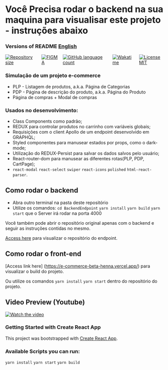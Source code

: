 # Você Precisa rodar o backend na sua maquina para visualisar este projeto - instruções abaixo

###  Versions of README [English](./README.md)  
<div style="display: flex; gap:1rem;">
<a href="#">
<img alt="Repository size" src="https://img.shields.io/github/repo-size/GusRot/e-commerce">
</a>
<a href="https://www.figma.com/file/oQcfYNV61yUHHdi2LrwmF5/Junior-Frontend-Test-Designs-(Public)-(Copy)" target="blank">
  <img alt="FIGMA" src="https://img.shields.io/badge/Acessar%20Layout%20-Figma-%2304D361">
</a>
<a href="#">
<img alt="GitHub language count" src="https://img.shields.io/github/languages/count/GusRot/e-commerce?color=%2304D361">
</a>
<a href="#">
<img alt="Wakatime" src="https://wakatime.com/badge/user/04f1420e-9d57-410a-bdc7-d768fb237a52/project/caa189ab-6003-48e5-8577-4038352c1866.svg">
</a>
<a href="https://github.com/git/git-scm.com/blob/main/MIT-LICENSE.txt" target="blank">
<img alt="LicenseMIT" src="https://badgen.net/github/license/micromatch/micromatch">
</a>
</div>

### Simulação de um projeto e-commerce

- PLP - Listagem de produtos, a.k.a. Página de Categorias
- PDP - Página de descrição do produto, a.k.a. Página do Produto
- Página de compras + Modal de compras

### Usados no desenvolvimento:

- Class Components como padrão;
- REDUX para controlar produtos no carrinho com variáveis globais;
- Requisições com o client Apollo de um endpoint desenvolvido em GRAPHQL;
- Styled componentes para manusear estados por props, como o dark-mode;
- Utilização do REDUX-Persist para salvar os dados salvos pelo usuário;
- React-router-dom para manusear as diferentes rotas(PLP, PDP, CartPage);
- `react-modal`  `react-select`  `swiper`  `react-icons`  `polished`  `html-react-parser`.

## Como rodar o backend

- Abra outro terminal na pasta deste repositório
- Utilize os comandos: `cd BackendEndpoint` `yarn install` `yarn build` `yarn start` que o Server irá rodar na porta 4000

Você também pode abrir o repositório original apenas com o backend e seguir as instruções contidas no mesmo.

[Access here](https://github.com/scandiweb/junior-react-endpoint) para visualizar o repositório do endpoint.

## Como rodar o front-end

[Access link here] (https://e-commerce-beta-henna.vercel.app/) para visualizar o build do projeto.

Ou utilize os comandos `yarn install` `yarn start` dentro do repositório do projeto.

## Video Preview (Youtube)

[![Watch the video](https://img.youtube.com/vi/So8afPRb9TU/maxresdefault.jpg)](https://youtu.be/So8afPRb9TU)

### Getting Started with Create React App

This project was bootstrapped with [Create React App](https://github.com/facebook/create-react-app).

### Available Scripts you can run:

`yarn install`
`yarn start`
`yarn build`